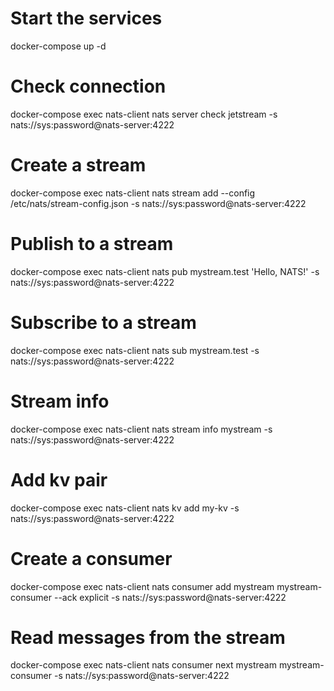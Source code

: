 # Start the services

docker-compose up -d

# Check connection

docker-compose exec nats-client nats server check jetstream -s nats://sys:password@nats-server:4222

# Create a stream

docker-compose exec nats-client nats stream add --config /etc/nats/stream-config.json -s nats://sys:password@nats-server:4222

# Publish to a stream

docker-compose exec nats-client nats pub mystream.test 'Hello, NATS!' -s nats://sys:password@nats-server:4222

# Subscribe to a stream

docker-compose exec nats-client nats sub mystream.test -s nats://sys:password@nats-server:4222

# Stream info

docker-compose exec nats-client nats stream info mystream -s nats://sys:password@nats-server:4222

# Add kv pair

docker-compose exec nats-client nats kv add my-kv -s nats://sys:password@nats-server:4222

# Create a consumer

docker-compose exec nats-client nats consumer add mystream mystream-consumer --ack explicit -s nats://sys:password@nats-server:4222

# Read messages from the stream

docker-compose exec nats-client nats consumer next mystream mystream-consumer -s nats://sys:password@nats-server:4222
